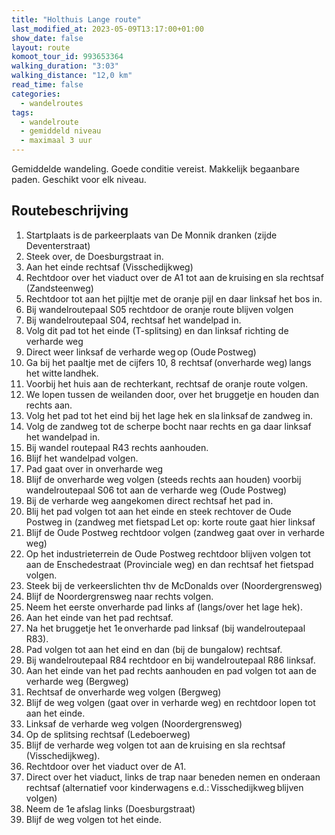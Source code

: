 ```yaml
---
title: "Holthuis Lange route"
last_modified_at: 2023-05-09T13:17:00+01:00
show_date: false
layout: route
komoot_tour_id: 993653364
walking_duration: "3:03"
walking_distance: "12,0 km"
read_time: false
categories:
  - wandelroutes
tags:
  - wandelroute
  - gemiddeld niveau
  - maximaal 3 uur
---
```


Gemiddelde wandeling. Goede conditie vereist. Makkelijk begaanbare paden. Geschikt voor elk niveau.

## Routebeschrijving

1. Startplaats is de parkeerplaats van De Monnik dranken (zijde Deventerstraat)  
1. Steek over, de Doesburgstraat in.  
1. Aan het einde rechtsaf (Visschedijkweg)  
1. Rechtdoor over het viaduct over de A1 tot aan de kruising en sla rechtsaf (Zandsteenweg)  
1. Rechtdoor tot aan het pijltje met de oranje pijl en daar linksaf het bos in.  
1. Bij wandelroutepaal S05 rechtdoor de oranje route blijven volgen  
1. Bij wandelroutepaal S04, rechtsaf het wandelpad in.  
1. Volg dit pad tot het einde (T-splitsing) en dan linksaf richting de verharde weg  
1. Direct weer linksaf de verharde weg op (Oude Postweg)  
1. Ga bij het paaltje met de cijfers 10, 8 rechtsaf (onverharde weg) langs het witte landhek.  
1. Voorbij het huis aan de rechterkant, rechtsaf de oranje route volgen.  
1. We lopen tussen de weilanden door, over het bruggetje en houden dan rechts aan.  
1. Volg het pad tot het eind bij het lage hek en sla linksaf de zandweg in.  
1. Volg de zandweg tot de scherpe bocht naar rechts en ga daar linksaf het wandelpad in.  
1. Bij wandel routepaal R43 rechts aanhouden.  
1. Blijf het wandelpad volgen.  
1. Pad gaat over in onverharde weg  
1. Blijf de onverharde weg volgen (steeds rechts aan houden) voorbij wandelroutepaal S06 tot aan de verharde weg (Oude Postweg)  
1. Bij de verharde weg aangekomen direct rechtsaf het pad in.  
1. Blij het pad volgen tot aan het einde en steek rechtover de Oude Postweg in (zandweg met fietspad Let op: korte route gaat hier linksaf  
1. Blijf de Oude Postweg rechtdoor volgen (zandweg gaat over in verharde weg) 
1. Op het industrieterrein de Oude Postweg rechtdoor blijven volgen tot aan de Enschedestraat (Provinciale weg) en dan rechtsaf het fietspad volgen. 
1. Steek bij de verkeerslichten thv de McDonalds over (Noordergrensweg) 
1. Blijf de Noordergrensweg naar rechts volgen. 
1. Neem het eerste onverharde pad links af (langs/over het lage hek).  
1. Aan het einde van het pad rechtsaf.  
1. Na het bruggetje het 1e onverharde pad linksaf (bij wandelroutepaal R83).  
1. Pad volgen tot aan het eind en dan (bij de bungalow) rechtsaf.  
1. Bij wandelroutepaal R84 rechtdoor en bij wandelroutepaal R86 linksaf.  
1. Aan het einde van het pad rechts aanhouden en pad volgen tot aan de verharde weg (Bergweg) 
1. Rechtsaf de onverharde weg volgen (Bergweg)  
1. Blijf de weg volgen (gaat over in verharde weg) en rechtdoor lopen tot aan het einde. 
1. Linksaf de verharde weg volgen (Noordergrensweg) 
1. Op de splitsing rechtsaf (Ledeboerweg) 
1. Blijf de verharde weg volgen tot aan de kruising en sla rechtsaf (Visschedijkweg).   
1. Rechtdoor over het viaduct over de A1.  
1. Direct over het viaduct, links de trap naar beneden nemen en onderaan rechtsaf (alternatief voor kinderwagens e.d.: Visschedijkweg blijven volgen)  
1. Neem de 1e afslag links (Doesburgstraat)  
1. Blijf de weg volgen tot het einde.